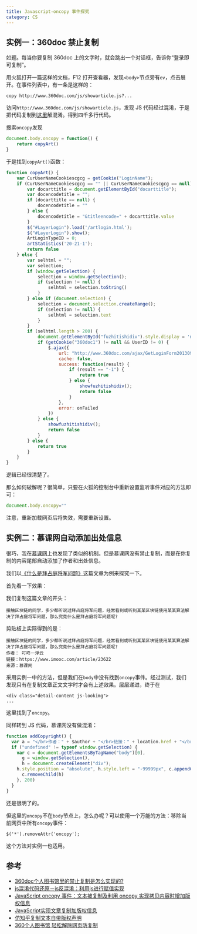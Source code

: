 ```yaml
---
title: Javascript-oncopy 事件探究
category: CS
---
```


## 实例一：360doc 禁止复制

如题。每当你要复制 360doc 上的文字时，就会跳出一个对话框，告诉你“登录即可复制”。

用火狐打开一篇这样的文档，F12 打开查看器，发现`<body>`节点旁有`ev`，点击展开。在事件列表中，有一条是这样的：

```
copy http://www.360doc.com/js/showarticle.js?...
```

访问`http://www.360doc.com/js/showarticle.js`，发现 JS 代码经过混淆，于是把代码复制到[这里](http://www.jb51.net/tools/eval/)解混淆。得到四千多行代码。

搜索`oncopy`发现

```javascript
document.body.oncopy = function() {
    return copyArt()
}
```

于是找到`copyArt()`函数：

```javascript
function copyArt() {
    var CurUserNameCookiescgcg = getCookie("LoginName");
    if (CurUserNameCookiescgcg == "" || CurUserNameCookiescgcg == null) {
        var docarttitle = document.getElementById("docarttitle");
        var docencodetitle = "";
        if (docarttitle == null) {
            docencodetitle = ""
        } else {
            docencodetitle = "&titleencode=" + docarttitle.value
        }
        $("#LayerLogin").load('/artlogin.html');
        $("#LayerLogin").show();
        ArtLoginTypeID = 0;
        artStatistics('20-21-1');
        return false
    } else {
        var selhtml = "";
        var selection;
        if (window.getSelection) {
            selection = window.getSelection();
            if (selection != null) {
                selhtml = selection.toString()
            }
        } else if (document.selection) {
            selection = document.selection.createRange();
            if (selection != null) {
                selhtml = selection.text
            }
        }
        if (selhtml.length > 200) {
            document.getElementById("fuzhitishidiv").style.display = 'none';
            if (getCookie("360doc1") != null && UserID != 0) {
                $.ajax({
                    url: "http://www.360doc.com/ajax/GetLoginForm20130912.ashx?ArtID=" + ArticleID + "&type=5&arttype=" + CurArtType + "",
                    cache: false,
                    success: function(result) {
                        if (result == "-1") {
                            return true
                        } else {
                            showfuzhitishidiv();
                            return false
                        }
                    },
                    error: onFailed
                })
            } else {
                showfuzhitishidiv();
                return false
            }
        } else {
            return true
        }
    }
}
```

逻辑已经很清楚了。

那么如何破解呢？很简单，只要在火狐的控制台中重新设置监听事件对应的方法即可：

```javascript
document.body.oncopy=""
```

注意，重新加载网页后将失效，需要重新设置。

## 实例二：慕课网自动添加出处信息

很巧，我在[慕课网](www.imooc.com/)上也发现了类似的机制。但是慕课网没有禁止复制，而是在你复制的内容尾部自动添加了作者和出处信息。

我们以[《什么是拜占庭将军问题》](https://www.imooc.com/article/23622)这篇文章为例来探究一下。

首先看一下效果：

我们复制这篇文章的开头：

```
接触区块链的同学，多少都听说过拜占庭将军问题，经常看到或听到某某区块链使用某某算法解决了拜占庭将军问题，那么究竟什么是拜占庭将军问题呢?
```

剪贴板上实际得到的是：

```
接触区块链的同学，多少都听说过拜占庭将军问题，经常看到或听到某某区块链使用某某算法解决了拜占庭将军问题，那么究竟什么是拜占庭将军问题呢?
作者： 叮咚一浮云
链接：https://www.imooc.com/article/23622
来源：慕课网
```

采用实例一中的方法，但是我们在`body`中没有找到`oncopy`事件。经过测试，我们发现只有在复制文章正文文字时才会有上述效果。层层递进，终于在

```
<div class="detail-content js-lookimg">
...
```

这里找到了`oncopy`。

同样转到 JS 代码，慕课网没有做混淆：

```javascript
function addCopyright() {
  var a = "</br>作者：" + $author + "</br>链接：" + location.href + "</br>来源：慕课网</br>" + $original;
  if ("undefined" != typeof window.getSelection) {
    var c = document.getElementsByTagName("body")[0],
      g = window.getSelection(),
      h = document.createElement("div");
    h.style.position = "absolute", h.style.left = "-99999px", c.appendChild(h), h.appendChild(g.getRangeAt(0).cloneContents()), "PRE" == g.getRangeAt(0).commonAncestorContainer.nodeName && (h.innerHTML = "<pre>" + h.innerHTML + "</pre>"), h.innerHTML += a, g.selectAllChildren(h), window.setTimeout(function() {
      c.removeChild(h)
    }, 200)
  }
}
```

还是很明了的。

但这里的`oncopy`不在`body`节点上，怎么办呢？可以使用一个万能的方法：移除当前网页中所有`oncopy`事件：

```
$('*').removeAttr('oncopy');
```

这个方法对实例一也适用。

## 参考

- [360doc个人图书馆里的禁止复制是怎么实现的?](https://segmentfault.com/q/1010000000310821)
- [js混淆代码还原－js反混淆：利用js进行赋值实现](https://www.cnblogs.com/Bonker/p/5517051.html)
- [JavaScript oncopy 事件：文本被复制及利用 oncopy 实现拷贝内容时增加版权信息](http://www.5idev.com/p-javascript_events_oncopy.shtml)
- [JavaScript实现文章复制加版权信息](http://wangbaiyuan.cn/javascript-implementation-article-copy-plus-copyright-information.html)
- [仿知乎复制文本自带版权声明](http://catonisland.cn/post/234.html)
- [360个人图书馆 轻松解除网页防复制](http://blog.csdn.net/weixin_36065510/article/details/55096905)